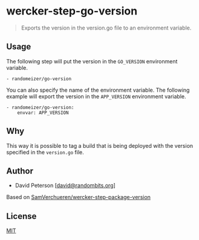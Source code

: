 # wercker-step-go-version

> Exports the version in the version.go file to an environment variable.

## Usage

The following step will put the version in the `GO_VERSION` environment variable.

```
- randomeizer/go-version
```

You can also specify the name of the environment variable. The following example will export the
version in the `APP_VERSION` environment variable.

```
- randomeizer/go-version:
    envvar: APP_VERSION
```

## Why

This way it is possible to tag a build that is being deployed with the version specified in the
`version.go` file.

## Author

- David Peterson [<david@randombits.org>]

Based on [SamVerchueren/wercker-step-package-version](https://github.com/SamVerschueren/wercker-step-package-version)

## License

[MIT](LICENSE)